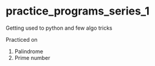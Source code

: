 # practice_programs_series_1
Getting used to python and few algo tricks

Practiced on 
  1. Palindrome
  2. Prime number
